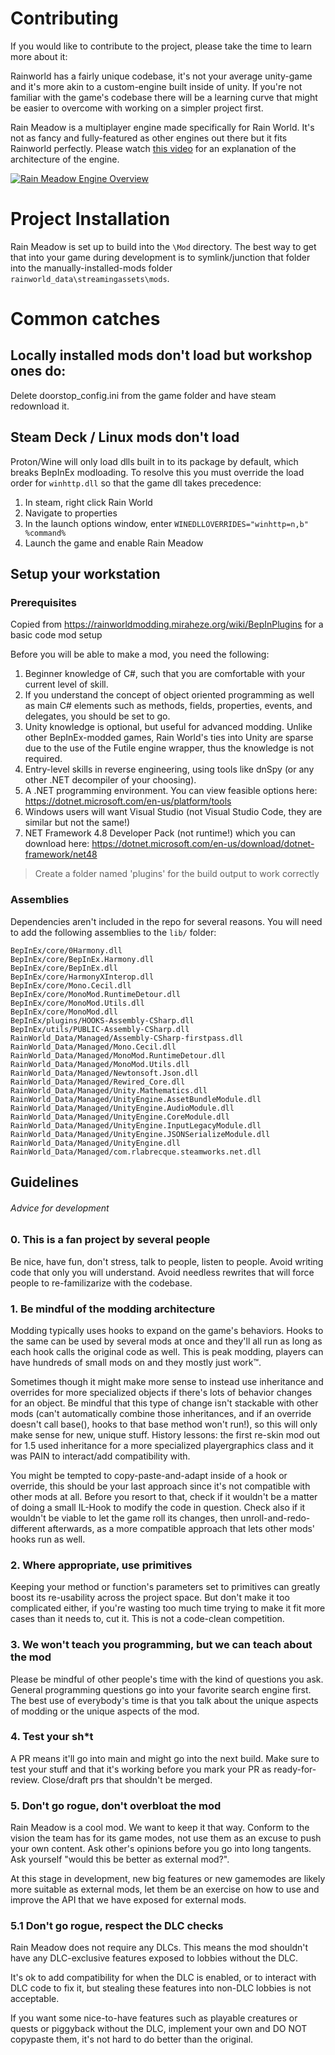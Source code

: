 # Contributing

If you would like to contribute to the project, please take the time to learn more about it:

Rainworld has a fairly unique codebase, it's not your average unity-game and it's more akin to a custom-engine built inside of unity. If you're not familiar with the game's codebase there will be a learning curve that might be easier to overcome with working on a simpler project first.

Rain Meadow is a multiplayer engine made specifically for Rain World. It's not as fancy and fully-featured as other engines out there but it fits Rainworld perfectly. Please watch [this video](https://www.youtube.com/watch?v=-_WsvZAkFZI) for an explanation of the architecture of the engine.

[![Rain Meadow Engine Overview](https://img.youtube.com/vi/-_WsvZAkFZI/0.jpg)](https://www.youtube.com/watch?v=-_WsvZAkFZI)

# Project Installation

Rain Meadow is set up to build into the `\Mod` directory. The best way to get that into your game during development is to symlink/junction that folder into the manually-installed-mods folder `rainworld_data\streamingassets\mods`.

# Common catches
## Locally installed mods don't load but workshop ones do:

Delete doorstop_config.ini from the game folder and have steam redownload it.

## Steam Deck / Linux mods don't load

Proton/Wine will only load dlls built in to its package by default, which breaks BepInEx modloading. To resolve this you must override the load order for `winhttp.dll` so that the game dll takes precedence:
1. In steam, right click Rain World
2. Navigate to properties
3. In the launch options window, enter `WINEDLLOVERRIDES="winhttp=n,b" %command%`
4. Launch the game and enable Rain Meadow

## Setup your workstation

### Prerequisites

Copied from https://rainworldmodding.miraheze.org/wiki/BepInPlugins for a basic code mod setup

Before you will be able to make a mod, you need the following:

1. Beginner knowledge of C#, such that you are comfortable with your current level of skill.
2. If you understand the concept of object oriented programming as well as main C# elements such as methods, fields, properties, events, and delegates, you should be set to go.
3. Unity knowledge is optional, but useful for advanced modding. Unlike other BepInEx-modded games, Rain World's ties into Unity are sparse due to the use of the Futile engine wrapper, thus the knowledge is not required.
4. Entry-level skills in reverse engineering, using tools like dnSpy (or any other .NET decompiler of your choosing).
5. A .NET programming environment. You can view feasible options here: https://dotnet.microsoft.com/en-us/platform/tools
6. Windows users will want Visual Studio (not Visual Studio Code, they are similar but not the same!)
6. NET Framework 4.8 Developer Pack (not runtime!) which you can download here: https://dotnet.microsoft.com/en-us/download/dotnet-framework/net48
	
> Create a folder named 'plugins' for the build output to work correctly

### Assemblies

Dependencies aren't included in the repo for several reasons. You will need to add the following assemblies to the `lib/` folder:

```
BepInEx/core/0Harmony.dll
BepInEx/core/BepInEx.Harmony.dll
BepInEx/core/BepInEx.dll
BepInEx/core/HarmonyXInterop.dll
BepInEx/core/Mono.Cecil.dll
BepInEx/core/MonoMod.RuntimeDetour.dll
BepInEx/core/MonoMod.Utils.dll
BepInEx/core/MonoMod.dll
BepInEx/plugins/HOOKS-Assembly-CSharp.dll
BepInEx/utils/PUBLIC-Assembly-CSharp.dll
RainWorld_Data/Managed/Assembly-CSharp-firstpass.dll
RainWorld_Data/Managed/Mono.Cecil.dll
RainWorld_Data/Managed/MonoMod.RuntimeDetour.dll
RainWorld_Data/Managed/MonoMod.Utils.dll
RainWorld_Data/Managed/Newtonsoft.Json.dll
RainWorld_Data/Managed/Rewired_Core.dll
RainWorld_Data/Managed/Unity.Mathematics.dll
RainWorld_Data/Managed/UnityEngine.AssetBundleModule.dll
RainWorld_Data/Managed/UnityEngine.AudioModule.dll
RainWorld_Data/Managed/UnityEngine.CoreModule.dll
RainWorld_Data/Managed/UnityEngine.InputLegacyModule.dll
RainWorld_Data/Managed/UnityEngine.JSONSerializeModule.dll
RainWorld_Data/Managed/UnityEngine.dll
RainWorld_Data/Managed/com.rlabrecque.steamworks.net.dll
```

## Guidelines
###### Advice for development

### 0. This is a fan project by several people
Be nice, have fun, don't stress, talk to people, listen to people. Avoid writing code that only you will understand. Avoid needless rewrites that will force people to re-familizarize with the codebase.

### 1. Be mindful of the modding architecture
Modding typically uses hooks to expand on the game's behaviors. Hooks to the same can be used by several mods at once and they'll all run as long as each hook calls the original code as well. This is peak modding, players can have hundreds of small mods on and they mostly just work:tm:.

Sometimes though it might make more sense to instead use inheritance and overrides for more specialized objects if there's lots of behavior changes for an object. Be mindful that this type of change isn't stackable with other mods (can't automatically combine those inheritances, and if an override doesn't call base(), hooks to that base method won't run!), so this will only make sense for new, unique stuff. History lessons: the first re-skin mod out for 1.5 used inheritance for a more specialized playergraphics class and it was PAIN to interact/add compatibility with.

You might be tempted to copy-paste-and-adapt inside of a hook or override, this should be your last approach since it's not compatible with other mods at all. Before you resort to that, check if it wouldn't be a matter of doing a small IL-Hook to modify the code in question. Check also if it wouldn't be viable to let the game roll its changes, then unroll-and-redo-different afterwards, as a more compatible approach that lets other mods' hooks run as well.

### 2. Where appropriate, use primitives
Keeping your method or function's parameters set to primitives can greatly boost its re-usability across the project space. But don't make it too complicated either, if you're wasting too much time trying to make it fit more cases than it needs to, cut it. This is not a code-clean competition.

### 3. We won't teach you programming, but we can teach about the mod
Please be mindful of other people's time with the kind of questions you ask. General programming questions go into your favorite search engine first. The best use of everybody's time is that you talk about the unique aspects of modding or the unique aspects of the mod.

### 4. Test your sh\*t
A PR means it'll go into main and might go into the next build. Make sure to test your stuff and that it's working before you mark your PR as ready-for-review. Close/draft prs that shouldn't be merged.

### 5. Don't go rogue, don't overbloat the mod
Rain Meadow is a cool mod. We want to keep it that way. Conform to the vision the team has for its game modes, not use them as an excuse to push your own content. Ask other's opinions before you go into long tangents. Ask yourself "would this be better as external mod?".

At this stage in development, new big features or new gamemodes are likely more suitable as external mods, let them be an exercise on how to use and improve the API that we have exposed for external mods.

### 5.1 Don't go rogue, respect the DLC checks
Rain Meadow does not require any DLCs. This means the mod shouldn't have any DLC-exclusive features exposed to lobbies without the DLC.

It's ok to add compatibility for when the DLC is enabled, or to interact with DLC code to fix it, but stealing these features into non-DLC lobbies is not acceptable.

If you want some nice-to-have features such as playable creatures or quests or piggyback without the DLC, implement your own and DO NOT copypaste them, it's not hard to do better than the original.
